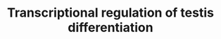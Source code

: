 ---
annotations:
- type: Pathway Ontology
  value: regulatory pathway
- type: Cell Type Ontology
  value: primordial germ cell
- type: Pathway Ontology
  value: signaling pathway pertinent to development
- type: Pathway Ontology
  value: transcription factor mediated signaling pathway
authors:
- ReactomeTeam
- DeSl
description: In humans, primordial germ cells (PGCs) are specified about 2 weeks after
  fertilization, a time before gastrulation (reviewed in Svingen and Koopman 2013,
  MÃ¤kelÃ¤ et al. 2019). PGCs are initially located extraembryonically and then migrate
  to colonize the gonadal ridges (genital ridges) of the embryo during the fifth week
  after fertilization. At this time, either ovaries and testes can originate from
  the gonadal ridges. That is, the cells of the gonadal ridges are initially bipotential
  and remain bipotential until about 42 days after conception, when transient expression
  of the SRY gene located on the Y chromosome in male embryos is initiated in some
  somatic cells of the gonadal primordium (reviewed in Sekido and Lovell-Badge 2013,
  Barrionuevo et al. 2013, Svingen et al. 2013,  MÃ¤kelÃ¤ et al. 2019).<br>The transcription
  factors WT1, GATA4, ZFPM2 (FOG2), and the nuclear receptor NR5A1 (SF1) activate
  transcription of SRY (Shimamura et al. 1997, Hossain and Saunders 2001, De Santa
  Barbara et al. 2001, Miyamoto et al. 2008, and inferred from mouse homologs). SRY
  and NR5A1 then activate transcription of SOX9, one of the master regulators of testis
  development and maintenance (Knower et al. 2011, Croft et al. 2018, inferred from
  mouse homologs, reviewed in Gonen and Lovell-Badge 2019). Regulation of genes by
  SRY and then, when expression of SRY decreases, by SOX9 causes the specification
  of Sertoli cells that further organize formation of the testis by encasing the primordial
  germ cells in protocords, which then form fully developed testis cords.<br>SOX9
  directly activates its own promoter to maintain SOX9 expression through development
  and into adulthood (Croft et al. 2018, and inferred from mouse homologs). SOX9 and
  GATA4 directly activate DMRT1 (inferred from mouse homologs), which maintains testis
  specification by maintaining expression of SOX9 and other testis-related genes.
  DMRT1 also acts to suppress ovarian specification by binding and repressing FOXL2
  and WNT4 genes (inferred from mouse homologs). SOX9 directly activates FGF9 (inferred
  from mouse homologs), which acts via FGFR2 to maintain SOX9 expression, and PTGDS
  (inferred from mouse homologs), which converts Prostaglandin H2 to Prostaglandin
  D2, a critical hormone-like lipid that recruits supporting cells to Sertoli cells
  and acts indirectly to maintain SOX9 expression. SOX9, NR5A1, and GATA4 directly
  activate AMH (De Santa Barbara et al. 1998, and inferred from mouse homologs), an
  extracellular signaling molecule which causes regression of the Muellerian duct
  of the female reproductive system. SOX9 also directly activates many other genes,
  including DHH (Rahmoun et al. 2017, and inferred from mouse homologs), an intercellular
  signaling molecule required for testis formation.  View original pathway at [http://www.reactome.org/PathwayBrowser/#DIAGRAM=9690406
  Reactome].
last-edited: 2021-01-27
organisms:
- Homo sapiens
redirect_from:
- /index.php/Pathway:WP5048
- /instance/WP5048
schema-jsonld:
- '@context': https://schema.org/
  '@id': https://wikipathways.github.io/pathways/WP5048.html
  '@type': Dataset
  creator:
    '@type': Organization
    name: WikiPathways
  description: In humans, primordial germ cells (PGCs) are specified about 2 weeks
    after fertilization, a time before gastrulation (reviewed in Svingen and Koopman
    2013, MÃ¤kelÃ¤ et al. 2019). PGCs are initially located extraembryonically and
    then migrate to colonize the gonadal ridges (genital ridges) of the embryo during
    the fifth week after fertilization. At this time, either ovaries and testes can
    originate from the gonadal ridges. That is, the cells of the gonadal ridges are
    initially bipotential and remain bipotential until about 42 days after conception,
    when transient expression of the SRY gene located on the Y chromosome in male
    embryos is initiated in some somatic cells of the gonadal primordium (reviewed
    in Sekido and Lovell-Badge 2013, Barrionuevo et al. 2013, Svingen et al. 2013,  MÃ¤kelÃ¤
    et al. 2019).<br>The transcription factors WT1, GATA4, ZFPM2 (FOG2), and the nuclear
    receptor NR5A1 (SF1) activate transcription of SRY (Shimamura et al. 1997, Hossain
    and Saunders 2001, De Santa Barbara et al. 2001, Miyamoto et al. 2008, and inferred
    from mouse homologs). SRY and NR5A1 then activate transcription of SOX9, one of
    the master regulators of testis development and maintenance (Knower et al. 2011,
    Croft et al. 2018, inferred from mouse homologs, reviewed in Gonen and Lovell-Badge
    2019). Regulation of genes by SRY and then, when expression of SRY decreases,
    by SOX9 causes the specification of Sertoli cells that further organize formation
    of the testis by encasing the primordial germ cells in protocords, which then
    form fully developed testis cords.<br>SOX9 directly activates its own promoter
    to maintain SOX9 expression through development and into adulthood (Croft et al.
    2018, and inferred from mouse homologs). SOX9 and GATA4 directly activate DMRT1
    (inferred from mouse homologs), which maintains testis specification by maintaining
    expression of SOX9 and other testis-related genes. DMRT1 also acts to suppress
    ovarian specification by binding and repressing FOXL2 and WNT4 genes (inferred
    from mouse homologs). SOX9 directly activates FGF9 (inferred from mouse homologs),
    which acts via FGFR2 to maintain SOX9 expression, and PTGDS (inferred from mouse
    homologs), which converts Prostaglandin H2 to Prostaglandin D2, a critical hormone-like
    lipid that recruits supporting cells to Sertoli cells and acts indirectly to maintain
    SOX9 expression. SOX9, NR5A1, and GATA4 directly activate AMH (De Santa Barbara
    et al. 1998, and inferred from mouse homologs), an extracellular signaling molecule
    which causes regression of the Muellerian duct of the female reproductive system.
    SOX9 also directly activates many other genes, including DHH (Rahmoun et al. 2017,
    and inferred from mouse homologs), an intercellular signaling molecule required
    for testis formation.  View original pathway at [http://www.reactome.org/PathwayBrowser/#DIAGRAM=9690406
    Reactome].
  keywords:
  - 'ZFPM2 '
  - DMRT1:WNT4 gene
  - SOX9:NR5A1:GATA4:AMH
  - WT1
  - 'FOXL2 gene '
  - WNT4 gene
  - SRY
  - SOX9:FGF9 gene
  - DMRT1:FOXL2 gene
  - SRY:NR5A1:SOX9 gene
  - WT1:NR5A1:GATA4:ZFPM2:SRY gene
  - FGF9
  - AMH
  - 'SOX9 '
  - 'NR5A1 '
  - gene
  - ZFPM2
  - 'FGF9 gene '
  - 'DMRT1 '
  - 'DHH gene '
  - DMRT1
  - FOXL2 gene
  - 'SRY gene '
  - SOX9:NR5A1:SOX9 gene
  - 'GATA4 '
  - PTGDS
  - SOX9:DHH gene
  - 'AMH gene '
  - 'DMRT1 gene '
  - NR5A1
  - DHH(33-?)
  - SRY gene
  - 'WT1 '
  - PTGDS gene
  - SOX9
  - DMRT1:SOX9 gene
  - SOX9 gene
  - AMH gene
  - GATA4
  - FGF9 gene
  - 'SRY '
  - 'WNT4 gene '
  - 'SOX9 gene '
  - PGD2
  - DMRT1 gene
  - SOX9:PTGDS gene
  - 'PTGDS gene '
  - DHH gene
  - SOX9:GATA4:DMRT1
  license: CC0
  name: Transcriptional regulation of testis differentiation
seo: CreativeWork
title: Transcriptional regulation of testis differentiation
wpid: WP5048
---